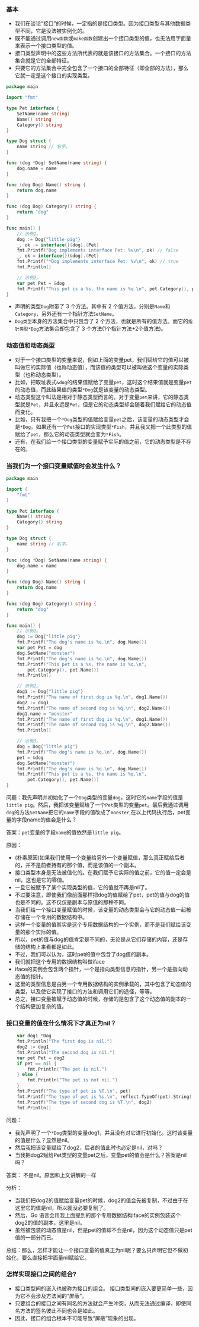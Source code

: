 ### 基本
- 我们在谈论“接口”的时候，一定指的是接口类型。因为接口类型与其他数据类型不同，它是没法被实例化的。
- 既不能通过调用`new函数`或`make函数`创建出一个接口类型的值，也无法用字面量来表示一个接口类型的值。
- 接口类型声明中的这些方法所代表的就是该接口的方法集合。一个接口的方法集合就是它的全部特征。
- 只要它的方法集合中完全包含了一个接口的全部特征（即全部的方法），那么它就一定是这个接口的实现类型。

```go
package main

import "fmt"

type Pet interface {
	SetName(name string)
	Name() string
	Category() string
}

type Dog struct {
	name string // 名字。
}

func (dog *Dog) SetName(name string) {
	dog.name = name
}

func (dog Dog) Name() string {
	return dog.name
}

func (dog Dog) Category() string {
	return "dog"
}

func main() {
	// 示例1。
	dog := Dog{"little pig"}
	_, ok := interface{}(dog).(Pet)
	fmt.Printf("Dog implements interface Pet: %v\n", ok) // false
	_, ok = interface{}(&dog).(Pet)
	fmt.Printf("*Dog implements interface Pet: %v\n", ok) // true
	fmt.Println()

	// 示例2。
	var pet Pet = &dog
	fmt.Printf("This pet is a %s, the name is %q.\n", pet.Category(), pet.Name())
}

```
- 声明的类型`Dog`附带了 3 个方法。其中有 2 个值方法，分别是`Name`和`Category`，另外还有一个指针方法`SetName`。
- `Dog类型`本身的方法集合中只包含了 2 个方法，也就是所有的值方法。而它的`指针类型*Dog`方法集合却包含了 3 个方法(1个指针方法+2个值方法)。

### 动态值和动态类型
- 对于一个接口类型的变量来说，例如上面的变量pet，我们赋给它的值可以被叫做它的实际值（也称动态值），而该值的类型可以被叫做这个变量的实际类型（也称动态类型）。
- 比如，把取址表式`&dog`的结果值赋给了变量`pet`，这时这个结果值就是变量`pet`的动态值，而此结果值的类型`*Dog`就是该变量的动态类型。
- 动态类型这个叫法是相对于静态类型而言的。对于变量`pet`来讲，它的静态类型就是`Pet`，并且永远是`Pet`，但是它的动态类型却会随着我们赋给它的动态值而变化。
- 比如，只有我把一个`*Dog`类型的值赋给变量`pet`之后，该变量的动态类型才会是`*Dog`。如果还有一个`Pet`接口的实现类型`*Fish`，并且我又把一个此类型的值赋给了`pet`，那么它的动态类型就会变为`*Fish`。
- 还有，在我们给一个接口类型的变量赋予实际的值之前，它的动态类型是不存在的。

### 当我们为一个接口变量赋值时会发生什么？
```go
package main

import (
	"fmt"
)

type Pet interface {
	Name() string
	Category() string
}

type Dog struct {
	name string // 名字。
}

func (dog *Dog) SetName(name string) {
	dog.name = name
}

func (dog Dog) Name() string {
	return dog.name
}

func (dog Dog) Category() string {
	return "dog"
}

func main() {
	// 示例1。
	dog := Dog{"little pig"}
	fmt.Printf("The dog's name is %q.\n", dog.Name())
	var pet Pet = dog
	dog.SetName("monster")
	fmt.Printf("The dog's name is %q.\n", dog.Name())
	fmt.Printf("This pet is a %s, the name is %q.\n",
		pet.Category(), pet.Name())
	fmt.Println()

	// 示例2。
	dog1 := Dog{"little pig"}
	fmt.Printf("The name of first dog is %q.\n", dog1.Name())
	dog2 := dog1
	fmt.Printf("The name of second dog is %q.\n", dog2.Name())
	dog1.name = "monster"
	fmt.Printf("The name of first dog is %q.\n", dog1.Name())
	fmt.Printf("The name of second dog is %q.\n", dog2.Name())
	fmt.Println()

	// 示例3。
	dog = Dog{"little pig"}
	fmt.Printf("The dog's name is %q.\n", dog.Name())
	pet = &dog
	dog.SetName("monster")
	fmt.Printf("The dog's name is %q.\n", dog.Name())
	fmt.Printf("This pet is a %s, the name is %q.\n",
		pet.Category(), pet.Name())
}

```
问题：我先声明并初始化了一个`Dog`类型的变量`dog`，这时它的`name`字段的值是`little pig`。然后，我把该变量赋给了一个`Pet`类型的变量`pet`。最后我通过调用`dog`的方法`SetName`把它的`name`字段的值改成了`monster`,在以上代码执行后，pet变量的字段name的值会是什么？

答案：`pet`变量的字段`name`的值依然是`little pig`。

原因：
- (朴素原因)如果我们使用一个变量给另外一个变量赋值，那么真正赋给后者的，并不是前者持有的那个值，而是该值的一个副本。
- 接口类型本身是无法被值化的。在我们赋予它实际的值之前，它的值一定会是nil，这也是它的零值。
- 一旦它被赋予了某个实现类型的值，它的值就不再是nil了。
- 不过要注意，即使我们像前面那样把dog的值赋给了pet，pet的值与dog的值也是不同的。这不仅仅是副本与原值的那种不同。
- 当我们给一个接口变量赋值的时候，该变量的动态类型会与它的动态值一起被存储在一个专用的数据结构中。
- 这样一个变量的值其实是这个专用数据结构的一个实例，而不是我们赋给该变量的那个实际的值。
- 所以，pet的值与dog的值肯定是不同的，无论是从它们存储的内容，还是存储的结构上来看都是如此。
- 不过，我们可以认为，这时pet的值中包含了dog值的副本。
- 我们就把这个专用的数据结构叫做iface
- iface的实例会包含两个指针，一个是指向类型信息的指针，另一个是指向动态值的指针。
- 这里的类型信息是由另一个专用数据结构的实例承载的，其中包含了动态值的类型，以及使它实现了接口的方法和调用它们的途径，等等。
- 总之，接口变量被赋予动态值的时候，存储的是包含了这个动态值的副本的一个结构更加复杂的值。

### 接口变量的值在什么情况下才真正为nil？
```go
	var dog1 *Dog
	fmt.Println("The first dog is nil.")
	dog2 := dog1
	fmt.Println("The second dog is nil.")
	var pet Pet = dog2
	if pet == nil {
		fmt.Println("The pet is nil.")
	} else {
		fmt.Println("The pet is not nil.")
	}
	fmt.Printf("The type of pet is %T.\n", pet)
	fmt.Printf("The type of pet is %s.\n", reflect.TypeOf(pet).String())
	fmt.Printf("The type of second dog is %T.\n", dog2)
	fmt.Println()
```
问题：
- 我先声明了一个`*Dog`类型的变量dog1，并且没有对它进行初始化。这时该变量的值是什么？显然是nil。
- 然后我把该变量赋给了dog2，后者的值此时也必定是nil，对吗？
- 当我把dog2赋给Pet类型的变量pet之后，变量pet的值会是什么？答案是nil吗？

答案：
不是nil。原因和上文讲解的一样

分析：
- 当我们把dog2的值赋给变量pet的时候，dog2的值会先被复制，不过由于在这里它的值是nil，所以就没必要复制了。
- 然后，Go 语言会用我上面提到的那个专用数据结构iface的实例包装这个dog2的值的副本，这里是nil。
- 虽然被包装的动态值是nil，但是pet的值却不会是nil，因为这个动态值只是pet值的一部分而已。

总结：那么，怎样才能让一个接口变量的值真正为nil呢？要么只声明它但不做初始化，要么直接把字面量nil赋给它。

### 怎样实现接口之间的组合?
- 接口类型间的嵌入也被称为接口的组合。 接口类型间的嵌入要更简单一些，因为它不会涉及方法间的“屏蔽”。
- 只要组合的接口之间有同名的方法就会产生冲突，从而无法通过编译，即使同名方法的签名彼此不同也会是如此。
- 因此，接口的组合根本不可能导致“屏蔽”现象的出现。


